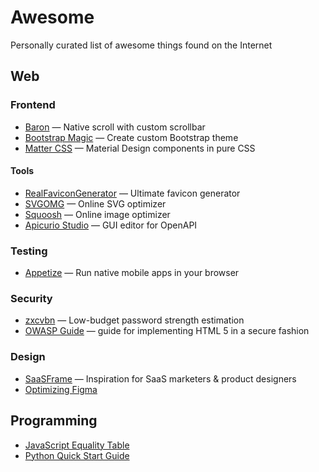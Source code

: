 # Awesome

Personally curated list of awesome things found on the Internet

## Web

### Frontend

- [Baron](https://github.com/Diokuz/baron) — Native scroll with custom scrollbar
- [Bootstrap Magic](https://pikock.github.io/bootstrap-magic) — Create custom Bootstrap theme
- [Matter CSS](https://github.com/finnhvman/matter) — Material Design components in pure CSS

#### Tools

- [RealFaviconGenerator](https://realfavicongenerator.net/) — Ultimate favicon generator
- [SVGOMG](https://jakearchibald.github.io/svgomg) — Online SVG optimizer
- [Squoosh](https://squoosh.app) — Online image optimizer
- [Apicurio Studio](https://studio.apicur.io) — GUI editor for OpenAPI

### Testing

- [Appetize](https://appetize.io/) — Run native mobile apps in your browser

### Security

- [zxcvbn](https://github.com/dropbox/zxcvbn) — Low-budget password strength estimation
- [OWASP Guide](https://cheatsheetseries.owasp.org/cheatsheets/HTML5_Security_Cheat_Sheet.html) — guide for implementing HTML 5 in a secure fashion

### Design

- [SaaSFrame](https://www.saasframe.io/) — Inspiration for SaaS marketers & product designers
- [Optimizing Figma](https://vc.ru/design/120754-optimizaciya-proekta-figma-na-primere-bolshogo-bankovskogo-prilozheniya)

## Programming

- [JavaScript Equality Table](https://dorey.github.io/JavaScript-Equality-Table)
- [Python Quick Start Guide](https://www.tutorialspoint.com/python3/index.htm)
